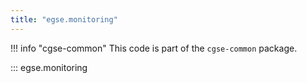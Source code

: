 ```yaml
---
title: "egse.monitoring"
---
```


!!! info "cgse-common"
    This code is part of the `cgse-common` package.


::: egse.monitoring
